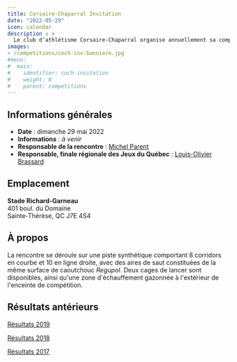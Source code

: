 ```yaml
---
title: Corsaire-Chaparral Invitation
date: "2022-05-29"
icon: calendar
description : >
  Le club d'athlétisme Corsaire-Chaparral organise annuellement sa compétition estivale avec, au programme, un ensemble d'épreuves pour les athlètes de catégories benjamine à senior.
images:
- /competitions/coch-inv-banniere.jpg
#menu:
#  main:
#    identifier: coch-invitation
#    weight: 0
#    parent: competitions
---
```


## Informations générales

- **Date** : dimanche 29 mai 2022
- **Informations** : _à venir_ <!-- [document technique](https://assets.corsaire-chaparral. org/competitions/2019/coch-invitation/document-technique-coch-invitation-2019.pdf) -->
- **Responsable de la rencontre** : [Michel Parent](mailto:michelparent2404@gmail.com)
- **Responsable, finale régionale des Jeux du Québec** : [Louis-Olivier Brassard](mailto:louis@athlaurentides.ca)


## Emplacement

**Stade Richard-Garneau**  
401 boul. du Domaine  
Sainte-Thérèse, QC J7E 4S4

## À propos

La rencontre se déroule sur une piste synthétique comportant 8 corridors en courbe et 10 en ligne droite, avec des aires de saut constituées de la même surface de caoutchouc *Regupol*. Deux cages de lancer sont disponibles, ainsi qu'une zone d'échauffement gazonnée à l'extérieur de l'enceinte de compétition.

## Résultats antérieurs

[Résultats 2019](/resultats/2019/coch-invitation/)

[Résultats 2018](/resultats/2018/corsaire-chaparral-invitation/)

[Résultats 2017](/resultats/2017/corsaire-chaparal-invitation/)

<!--
## Partenaires

Le Corsaire-Chaparral tient à remercier ses principaux partenaires lors de l'événement, lesquels offrent un précieux soutien pour la tenue d'événements d'envergure tel que le Corsaire-Chaparral Invitation.

- [Boston Pizza Sainte-Thérèse](https://bostonpizza.com/fr)
- [Sports Experts Place Rosemère](https://www.sportsexperts.ca)
- [Rôtisserie Scores Sainte-Thérèse](https://www.scores.ca/restaurant/28-rotisserie-scores-sainte-therese.html)
- Club optimiste de Sainte-Thérèse
- [Ramez Ayoub, député fédéral de Thérèse-de-Blainville](http://rayoub.liberal.ca/)
- [Municipalité d'Oka](http://municipalite.oka.qc.ca/)
-->
